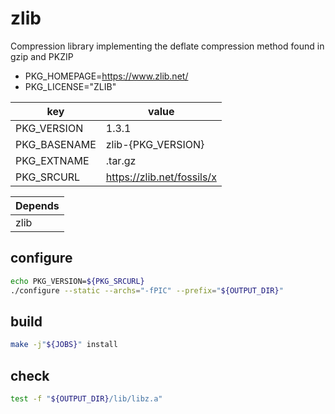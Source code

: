 # zlib

Compression library implementing the deflate compression method found in gzip and PKZIP

- PKG_HOMEPAGE=https://www.zlib.net/
- PKG_LICENSE="ZLIB"

| key          | value                      |
| ------------ | -------------------------- |
| PKG_VERSION  | 1.3.1                      |
| PKG_BASENAME | zlib-{PKG_VERSION}         |
| PKG_EXTNAME  | .tar.gz                    |
| PKG_SRCURL   | https://zlib.net/fossils/x |

| Depends |
| ------- |
| zlib    |

## configure

```sh
echo PKG_VERSION=${PKG_SRCURL}
./configure --static --archs="-fPIC" --prefix="${OUTPUT_DIR}"
```

## build

```sh
make -j"${JOBS}" install
```

## check

```sh
test -f "${OUTPUT_DIR}/lib/libz.a"
```
